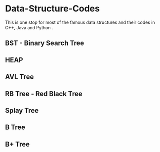 # Data-Structure-Codes
This is one stop for most of the famous data structures and their codes in C++, Java and Python .

## BST - Binary Search Tree 
## HEAP 
## AVL Tree 
## RB Tree - Red Black Tree
## Splay Tree
## B Tree
## B+ Tree
